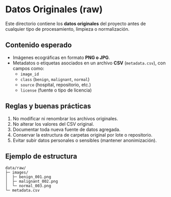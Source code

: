 # Datos Originales (raw)

Este directorio contiene los **datos originales** del proyecto antes de cualquier tipo de procesamiento, limpieza o normalización.

## Contenido esperado
- Imágenes ecográficas en formato **PNG o JPG**.
- Metadatos o etiquetas asociados en un archivo **CSV** (`metadata.csv`), con campos como:
  - `image_id`
  - `class` (`benign`, `malignant`, `normal`)
  - `source` (hospital, repositorio, etc.)
  - `license` (fuente o tipo de licencia)

## Reglas y buenas prácticas
1. No modificar ni renombrar los archivos originales.
2. No alterar los valores del CSV original.
3. Documentar toda nueva fuente de datos agregada.
4. Conservar la estructura de carpetas original por lote o repositorio.
5. Evitar subir datos personales o sensibles (mantener anonimización).

## Ejemplo de estructura
```
data/raw/
├─ images/
│  ├─ benign_001.png
│  ├─ malignant_002.png
│  └─ normal_003.png
└─ metadata.csv
```
